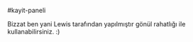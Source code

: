 #kayit-paneli

Bizzat ben yani Lewis tarafından yapılmıştır gönül rahatlığı ile kullanabilirsiniz. :)
